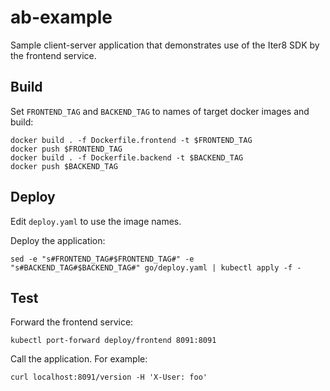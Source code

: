 # ab-example

Sample client-server application that demonstrates use of the Iter8 SDK by the frontend service.

## Build

Set `FRONTEND_TAG` and `BACKEND_TAG` to names of target docker images and build:

```shell
docker build . -f Dockerfile.frontend -t $FRONTEND_TAG
docker push $FRONTEND_TAG
docker build . -f Dockerfile.backend -t $BACKEND_TAG
docker push $BACKEND_TAG
```

## Deploy

Edit `deploy.yaml` to use the image names.

Deploy the application:

```shell
sed -e "s#FRONTEND_TAG#$FRONTEND_TAG#" -e "s#BACKEND_TAG#$BACKEND_TAG#" go/deploy.yaml | kubectl apply -f -
```

## Test

Forward the frontend service:

```shell
kubectl port-forward deploy/frontend 8091:8091
```

Call the application. For example:

```shell
curl localhost:8091/version -H 'X-User: foo'
```
